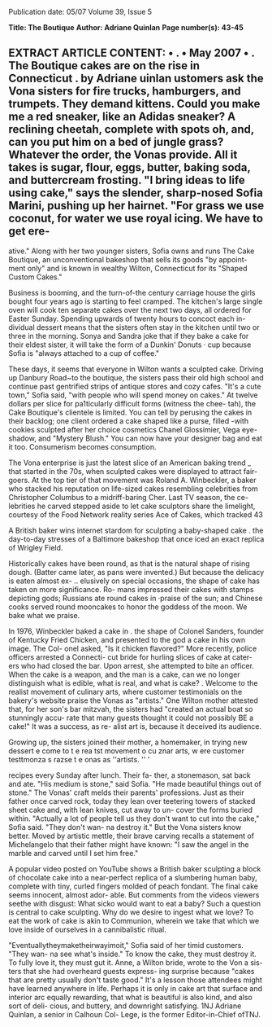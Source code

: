 Publication date: 05/07
Volume 39, Issue 5

**Title: The Boutique**
**Author: Adriane Quinlan**
**Page number(s): 43-45**

EXTRACT ARTICLE CONTENT:
• 
. • 
May 2007 
• . 
The 
Boutique cakes are on the rise in Connecticut . 
by Adriane 
uinlan 
ustomers ask the Vona sisters for fire trucks, hamburgers, and 
trumpets. They demand kittens. Could you make me a red 
sneaker, like an Adidas sneaker? A reclining cheetah, complete 
with spots oh, and, can you put him on a bed of jungle grass? 
Whatever the order, the Vonas provide. All it takes is sugar, flour, eggs, 
butter, baking soda, and buttercream frosting. "I bring ideas to life 
using 
cake," says the slender, sharp-nosed Sofia Marini, pushing up her hairnet. 
"For grass we use coconut, for water we use royal icing. We have to get ere-
-
ative." Along with her two younger sisters, Sofia owns and runs The Cake 
Boutique, an unconventional bakeshop that sells its goods "by appoint-
ment only" and is known in wealthy Wilton, Connecticut for its "Shaped 
Custom Cakes." 

Business is booming, and the turn-of-the century carriage house the 
girls bought four years ago is starting to feel cramped. The kitchen's large 
single oven will cook ten separate cakes over the next two days, all ordered 
for Easter Sunday. Spending upwards of twenty hours to concoct each in-
dividual dessert means that the sisters often stay in the kitchen until two 
or three in the morning. Sonya and Sandra joke that if they bake a cake for 
their eldest sister, it will take the form of a Dunkin' Donuts · cup because 
Sofia is "always attached to a cup of coffee." 

These days, it seems that everyone in Wilton wants a sculpted cake. 
Driving up Danbury Road~to the boutique, the sisters pass their old high 
school and continue past gentrified strips of antique stores and cozy cafes. 
"It's a cute town," Sofia said, "with people who will spend money on cakes." 
At twelve dollars per slice for pa1ticularly difficult forms (witness the chee-
tah), the Cake Boutique's clientele is limited. You can tell by perusing the 
cakes in their backlog; one client ordered a cake shaped like a purse, filled 
-with cookies sculpted after her choice cosmetics 
Chanel Glossimier, Vega 
eye-shadow, and "Mystery Blush." You can now have your designer bag 
and eat it too. Consumerism becomes consumption. 

The Vona enterprise is just the latest slice of an American baking trend 
_ that started in the 70s, when sculpted cakes were displayed to attract fair-
goers. At the top tier of that movement was Roland A. Winbeckler, a baker 
who stacked his reputation on life-sized cakes resembling celebrities from 
Christopher Columbus to a midriff-baring Cher. Last TV season, the ce-
lebrities he carved stepped aside to let cake sculptors share the limelight, 
courtesy of the Food Network reality series Ace of Cakes, which tracked 
43 


A British baker wins internet stardom for 
sculpting a baby-shaped cake . 
the day-to-day stresses of a Baltimore 
bakeshop that once iced an exact replica of 
Wrigley Field. 

Historically cakes have been round, 
as that is the natural shape of rising dough. 
(Batter came later, as pans were invented.) 
But because the delicacy is eaten almost ex-
.. elusively on special occasions, the shape of 
cake has taken on more significance. Ro-
mans impressed their cakes with stamps 
depicting gods; Russians ate round cakes in 
·praise of the sun; and Chinese cooks served 
round mooncakes to honor the goddess of 
the moon. We bake what we praise. 

In 1976, Winbeckler baked a cake in . 
the shape of Colonel Sanders, founder of 
Kentucky Fried Chicken, and presented to 
the god a cake in his own image. The Col-
onel asked, "Is it chicken flavored?" More 
recently, police officers arrested a Connecti-
cut bride for hurling slices of cake at cater-
ers who had closed the bar. Upon arrest, she 
attempted to bite an officer. When the cake 
is a weapon, and the man is a cake, can we 
no longer distinguish what is edible, what is 
real, and what is cake? 
. 
Welcome to the realist movement of 
culinary arts, where customer testimonials 
on the bakery's website praise the Vonas as 
"artists." One Wilton mother attested that, 
for her son's bar mitzvah, the sisters had 
"created an actual boat so stunningly accu-
rate that many guests thought it could not 
possibly BE a cake!" It was a success, as re-
alist art is, because it deceived its audience. 

Growing up, the sisters joined their 
mother, a homemaker, in trying new dessert 
e come to t e rea tst 
movement o cu znar 
arts, w ere customer 
testtmonza s razse t e 
onas as ''artists. '' 
' 


recipes every Sunday after lunch. Their fa-
ther, a stonemason, sat back and ate. "His 
medium is stone," said Sofia. "He made 
beautiful things out of stone." The Vonas' 
craft melds their parents' professions. Just 
as their father once carved rock, today they 
lean over teetering towers of stacked sheet 
cake and, with lean knives, cut away to un-
cover the forms buried within. "Actually a 
lot of people tell us they don't want to cut 
into the cake," Sofia said. "They don't wan-
na destroy it." But the Vona sisters know 
better. Moved by artistic mettle, their brave 
carving recalls a statement of Michelangelo 
that their father might have known: "I saw 
the angel in the marble and carved until I 
set him free." 

A popular video posted on YouTube 
shows a British baker sculpting a block of 
chocolate cake into a near-perfect replica of 
a slumbering human baby, complete with 
tiny, curled fingers molded of peach fondant. 
The final cake seems innocent, almost ador-
able. But comments from the videos viewers 
seethe with disgust: What sicko would want 
to eat a baby? Such a question is central to 
cake sculpting. Why do we desire to ingest 
what we love? To eat the work of cake is akin 
to Communion, wherein we take that which 
we love inside of ourselves in a cannibalistic 
ritual. 

"Eventuallytheymaketheirwayimoit," 
Sofia said of her timid customers. "They wan-
na see what's inside." To know the cake, they 
must destroy it. To fully love it, they must gut 
it. Anne, a Wilton bride, wrote to the Von a sis-
ters that she had overheard guests express-
ing surprise because "cakes that are pretty 
usually don't taste good." It's a lesson those 
attendees might have learned anywhere in 
life. Perhaps it is only in cake art that surface 
and interior arc equally rewarding, that what 
is beautiful is also kind, and also sort of deli-
cious, and buttery, and downright satisfying. 
1NJ 
Adriane Quinlan, a senior in Calhoun Col-
Lege, is the former Editor-in-Chief ofTNJ.